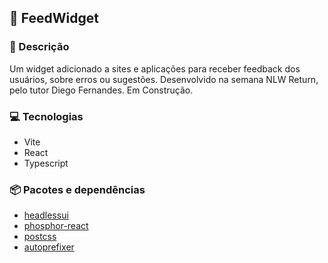 ## 👋 **FeedWidget**

### 💬 Descrição

Um widget adicionado a sites e aplicações para receber feedback dos usuários, sobre erros ou sugestões. Desenvolvido na semana NLW Return, pelo tutor Diego Fernandes.
Em Construção.

### 💻 Tecnologias

* Vite
* React
* Typescript

### 📦 Pacotes e dependências

* [headlessui](https://headlessui.com/)
* [phosphor-react](https://phosphoricons.com/)
* [postcss](https://postcss.org/)
* [autoprefixer](https://autoprefixer.github.io/)


